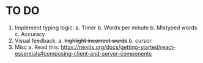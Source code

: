 # TO DO 

1. Implement typing logic:
    a. Timer 
    b. Words per minute
    b. Mistyped words
    c. Accuracy
2. Visual feedback:
    a. ~~highlight incorrect words~~
    b. cursor 
3. Misc
    a. Read this: https://nextjs.org/docs/getting-started/react-essentials#composing-client-and-server-components
